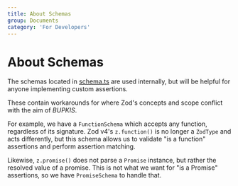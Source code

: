 ```yaml
---
title: About Schemas
group: Documents
category: 'For Developers'
---
```


# About Schemas

The schemas located in [schema.ts](./schema.ts) are used internally, but will be helpful for anyone implementing custom assertions.

These contain workarounds for where Zod's concepts and scope conflict with the aim of _BUPKIS_.

For example, we have a `FunctionSchema` which accepts any function, regardless of its signature. Zod v4's `z.function()` is no longer a `ZodType` and acts differently, but this schema allows us to validate "is a function" assertions and perform assertion matching.

Likewise, `z.promise()` does not parse a `Promise` instance, but rather the resolved value of a promise. This is not what we want for "is a Promise" assertions, so we have `PromiseSchema` to handle that.
